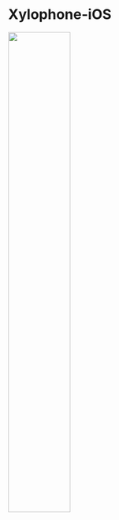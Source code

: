 # Xylophone-iOS

<img src="[https://i.imgur.com/ZWnhY9T.png](https://github.com/Shubhdeep-Brar/Xylophone-iOS/assets/105843871/6c2ae499-bd27-41db-b624-b63165be2cde)" width=50% height=50%>



